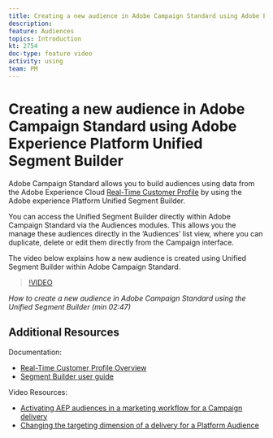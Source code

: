 ```yaml
---
title: Creating a new audience in Adobe Campaign Standard using Adobe Experience Platform Unified Segment Builder
description: 
feature: Audiences
topics: Introduction
kt: 2754 
doc-type: feature video
activity: using
team: PM
---
```


# Creating a new audience in Adobe Campaign Standard using Adobe Experience Platform Unified Segment Builder

Adobe Campaign Standard allows you to build audiences using data from the Adobe Experience Cloud [Real-Time Customer Profile](https://docs.adobe.com/content/help/en/platform-learn/tutorials/profiles/understanding-the-real-time-customer-profile.html) by using the Adobe experience Platform Unified Segment Builder.

You can access the Unified Segment Builder directly within Adobe Campaign Standard via the Audiences modules. This allows you the manage these audiences directly in the ‘Audiences’ list view, where you can duplicate, delete or edit them directly from the Campaign interface.

The video below explains how a new audience is created using Unified Segment Builder within Adobe Campaign Standard.

>[!VIDEO](https://video.tv.adobe.com/v/27638?quality=12)

*How to create a new audience in Adobe Campaign Standard using the Unified Segment Builder (min 02:47)*

## Additional Resources

Documentation:
* [Real-Time Customer Profile Overview](https://www.adobe.io/apis/experienceplatform/home/profile-identity-segmentation/profile-identity-segmentation-services.html#!api-specification/markdown/narrative/technical_overview/unified_profile_architectural_overview/unified_profile_architectural_overview.md)
* [Segment Builder user guide](https://www.adobe.io/apis/experienceplatform/home/profile-identity-segmentation/profile-identity-segmentation-services.html#!end-user/markdown/segmentation_overview/segment-builder-guide.md)

Video Resources:
* [Activating AEP audiences in a marketing workflow for a Campaign delivery](/help/acs/profiles-and-audiences/audience-destinations/activating-aep-audiences.md)
* [Changing the targeting dimension of a delivery for a Platform Audience](help/acs/profiles-and-audiences/audience-destinations/changing-targeting-dimension.md)

